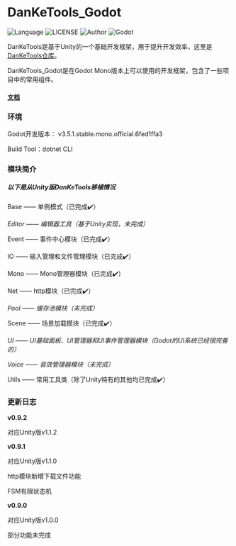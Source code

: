# DanKeTools_Godot

![Language](https://img.shields.io/badge/Language-Csharp-C#) ![LICENSE](https://img.shields.io/badge/LICENSE-Apache--2.0-yellow) ![Author](https://img.shields.io/badge/Author-DanKe-blue) ![Godot](https://img.shields.io/badge/Godot-v3.5.1.mono-red)

DanKeTools是基于Unity的一个基础开发框架，用于提升开发效率，这里是[DanKeTools仓库](https://github.com/DanKE123abc/DanKeTools/)。

DanKeTools_Godot是在Godot Mono版本上可以使用的开发框架，包含了一些项目中的常用组件。

#### [文档](https://github.com/DanKE123abc/DanKeTools_Godot/blob/main/DanKeTools/README.md)

### 环境

Godot开发版本： v3.5.1.stable.mono.official.6fed1ffa3

Build Tool：dotnet CLI

### 模块简介

##### 以下是从Unity版DanKeTools移植情况

Base —— 单例模式（已完成✔️）

*Editor —— 编辑器工具（基于Unity实现，未完成）*

Event —— 事件中心模块（已完成✔️）

IO —— 输入管理和文件管理模块（已完成✔️）

Mono —— Mono管理器模块（已完成✔️）

Net —— http模块（已完成✔️）

*Pool —— 缓存池模块（未完成）*

Scene —— 场景加载模块（已完成✔️）

*UI —— UI基础面板、UI管理器和UI事件管理器模块（Godot的UI系统已经很完善的）*

*Voice —— 音效管理器模块（未完成）*

Utils —— 常用工具类（除了Unity特有的其他均已完成✔️）

### 更新日志

**v0.9.2**

对应Unity版v1.1.2

**v0.9.1**

对应Unity版v1.1.0

http模块新增下载文件功能

FSM有限状态机

**v0.9.0**

对应Unity版v1.0.0

部分功能未完成

